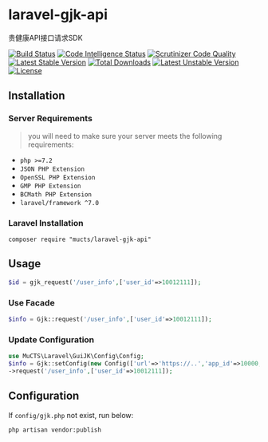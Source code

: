 # laravel-gjk-api
贵健康API接口请求SDK


[![Build Status](https://scrutinizer-ci.com/g/mucts/laravel-gjk-api/badges/build.png)](https://scrutinizer-ci.com/g/mucts/laravel-gjk-api)
[![Code Intelligence Status](https://scrutinizer-ci.com/g/mucts/laravel-gjk-api/badges/code-intelligence.svg)](https://scrutinizer-ci.com/g/mucts/laravel-gjk-api)
[![Scrutinizer Code Quality](https://scrutinizer-ci.com/g/mucts/laravel-gjk-api/badges/quality-score.png)](https://scrutinizer-ci.com/g/mucts/laravel-gjk-api)
[![Latest Stable Version](https://poser.pugx.org/mucts/laravel-gjk-api/v/stable.svg)](https://packagist.org/packages/mucts/laravel-gjk-api) 
[![Total Downloads](https://poser.pugx.org/mucts/laravel-gjk-api/downloads.svg)](https://packagist.org/packages/mucts/laravel-gjk-api) 
[![Latest Unstable Version](https://poser.pugx.org/mucts/laravel-gjk-api/v/unstable.svg)](https://packagist.org/packages/mucts/laravel-gjk-api) 
[![License](https://poser.pugx.org/mucts/laravel-gjk-api/license.svg)](https://packagist.org/packages/mucts/laravel-gjk-api)

## Installation

### Server Requirements
>you will need to make sure your server meets the following requirements:

- `php >=7.2`
- `JSON PHP Extension`
- `OpenSSL PHP Extension`
- `GMP PHP Extension`
- `BCMath PHP Extension`
- `laravel/framework ^7.0`


### Laravel Installation
```
composer require "mucts/laravel-gjk-api"

```

## Usage

```php
$id = gjk_request('/user_info',['user_id'=>10012111]);
```

### Use Facade

```php
$info = Gjk::request('/user_info',['user_id'=>10012111]);
```

### Update Configuration
```php
use MuCTS\Laravel\GuiJK\Config\Config;
$info = Gjk::setConfig(new Config(['url'=>'https://..','app_id'=>10000,'secret_key'=>'','version'=>2000]))
->request('/user_info',['user_id'=>10012111]);
```


## Configuration
If `config/gjk.php` not exist, run below:
```
php artisan vendor:publish
```
